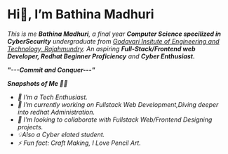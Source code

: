 # Hi👋, I’m Bathina Madhuri
 
*This is me **Bathina Madhuri**, a final year **Computer Science specilized in CyberSecurity** undergraduate from [Godavari Insitute of Engineering and Technology, Rajahmundry](https://giet.ac.in/). An aspiring **Full-Stack/Frontend web Developer, Redhat Beginner Proficiency**  and **Cyber Enthusiast.***
 
  ***"---Commit and Conquer---"*** 

***Snapshots of Me 👩‍💻***
- *👀 I’m a Tech Enthusiast.*
- *🔭 I’m currently working on Fullstack Web Development,Diving deeper into redhat Administration.*
- *👯 I’m looking to collaborate with Fullstack Web/Frontend Designing projects.*
- *💡Also a Cyber elated student.*
- *⚡ Fun fact: Craft Making, I Love Pencil Art.*

